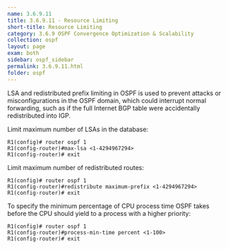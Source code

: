 ```yaml
---
name: 3.6.9.11
title: 3.6.9.11 - Resource Limiting
short-title: Resource Limiting
category: 3.6.9 OSPF Convergence Optimization & Scalability
collection: ospf
layout: page
exam: both
sidebar: ospf_sidebar
permalink: 3.6.9.11.html
folder: ospf
---
```

LSA and redistributed prefix limiting in OSPF is used to prevent attacks or misconfigurations in the OSPF domain, which could interrupt normal forwarding, such as if the full Internet BGP table were accidentally redistributed into IGP.

Limit maximum number of LSAs in the database:
```
R1(config)# router ospf 1
R1(config-router)#max-lsa <1-4294967294>
R1(config-router)# exit
```

Limit maximum number of redistributed routes:
```
R1(config)# router ospf 1
R1(config-router)#redistribute maximum-prefix <1-4294967294>
R1(config-router)# exit
```

To specify the minimum percentage of CPU process time OSPF takes before the CPU should yield to a process with a higher priority:
```
R1(config)# router ospf 1
R1(config-router)#process-min-time percent <1-100>
R1(config-router)# exit
```
